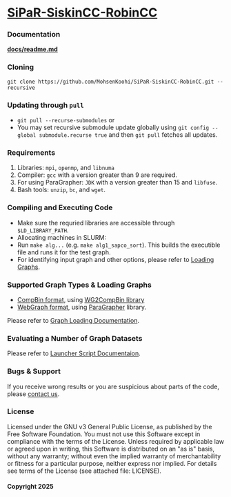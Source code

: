 # [SiPaR-SiskinCC-RobinCC]()

### Documentation
**[docs/readme.md](docs/readme.md)**

### Cloning 
`git clone https://github.com/MohsenKoohi/SiPaR-SiskinCC-RobinCC.git --recursive`

### Updating through `pull`
- `git pull --recurse-submodules` or
- You may set recursive submodule update globally using `git config --global submodule.recurse true` and then `git pull` fetches all updates.

### Requirements
1. Libraries: `mpi`, `openmp`, and `libnuma`
2. Compiler: `gcc` with a version greater than 9 are required.
3. For using ParaGrapher: `JDK` with a version greater than 15 and `libfuse`.
4. Bash tools: `unzip`, `bc`,  and `wget`.

### Compiling and Executing Code
 - Make sure the requried libraries are accessible through `$LD_LIBRARY_PATH`.
 - Allocating machines in SLURM: 
 - Run `make alg...` (e.g. `make alg1_sapco_sort`). This builds the executible file and runs it for the test graph. 
 - For identifying input graph and other options, please refer to [Loading Graphs](docs/0.2-loading.md).
 
### Supported Graph Types & Loading Graphs
 - [CompBin format](https://doi.org/10.48550/arXiv.2507.00716), 
 using [WG2CompBin library](https://github.com/MohsenKoohi/WG2CompBin)
 - [WebGraph format](https://webgraph.di.unimi.it/), using
[ParaGrapher](https://github.com/MohsenKoohi/ParaGrapher) library.

Please refer to [Graph Loading Documentation](docs/0.2-loading.md).

### Evaluating a Number of Graph Datasets

Please refer to [Launcher Script Documentaion](docs/0.3-launcher.md).
 
### Bugs & Support

If you receive wrong results or you are suspicious about parts of the code, 
please [contact us](https://orcid.org/0000-0002-7465-8003).

### License

Licensed under the GNU v3 General Public License, as published by the Free Software Foundation. 
You must not use this Software except in compliance with the terms of the License. 
Unless required by applicable law or agreed upon in writing, this Software is distributed 
on an "as is" basis, without any warranty; without even the implied warranty of 
merchantability or fitness for a particular purpose, neither express nor implied. 
For details see terms of the License (see attached file: LICENSE). 

#### Copyright 2025
